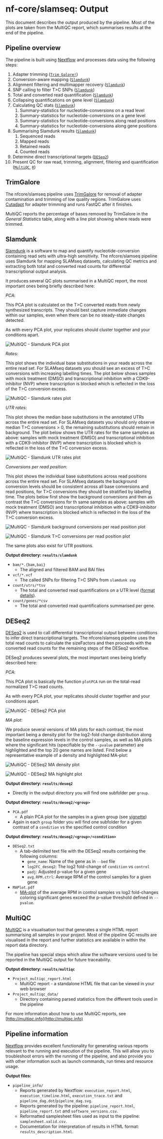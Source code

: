 # nf-core/slamseq: Output

This document describes the output produced by the pipeline. Most of the plots are taken from the MultiQC report, which summarises results at the end of the pipeline.

## Pipeline overview

The pipeline is built using [Nextflow](https://www.nextflow.io/)
and processes data using the following steps:

1. Adapter trimming ([`Trim Galore!`](https://www.bioinformatics.babraham.ac.uk/projects/trim_galore/))
2. Conversion-aware mapping ([`Slamdunk`](http://t-neumann.github.io/slamdunk/))
3. Alignment filtering and multimapper recovery ([`Slamdunk`](http://t-neumann.github.io/slamdunk/))
4. SNP calling to filter T>C SNPs ([`Slamdunk`](http://t-neumann.github.io/slamdunk/))
5. Total and converted read quantification ([`Slamdunk`](http://t-neumann.github.io/slamdunk/))
6. Collapsing quantifications on gene level ([`Slamdunk`](http://t-neumann.github.io/slamdunk/))
7. Calculating QC stats ([`Slamdunk`](http://t-neumann.github.io/slamdunk/))
    1. Summary-statistics for nucleotide-conversions on a read level
    2. Summary-statistics for nucleotide-conversions on a gene level
    3. Summary-statistics for nucleotide-conversions along read positions
    4. Summary-statistics for nucleotide-conversions along gene positions
8. Summarising Slamdunk results ([`Slamdunk`](http://t-neumann.github.io/slamdunk/))
    1. Sequenced reads
    2. Mapped reads
    3. Retained reads
    4. Counted reads
9. Determine direct transcriptional targets ([`DESeq2`](https://doi.org/10.1186/s13059-014-0550-8))
10. Present QC for raw read, trimming, alignment, filtering and quantification ([`MultiQC`](http://multiqc.info/), [`R`](https://www.r-project.org/))

## TrimGalore

The nfcore/slamseq pipeline uses [TrimGalore](http://www.bioinformatics.babraham.ac.uk/projects/trim_galore/) for removal of adapter contamination and trimming of low quality regions. TrimGalore uses [Cutadapt](https://github.com/marcelm/cutadapt) for adapter trimming and runs FastQC after it finishes.

MultiQC reports the percentage of bases removed by TrimGalore in the _General Statistics_ table, along with a line plot showing where reads were trimmed.

## Slamdunk

[Slamdunk](https://github.com/t-neumann/slamdunk) is a software to map and quantify nucleotide-conversion containing read sets with ultra-high sensitivity. The nfcore/slamseq pipeline uses Slamdunk for mapping SLAMseq datasets, calculating QC metrics and extracting both total and converted read counts for differential transcriptional output analysis.

It produces several QC plots summarised in a MultiQC report, the most important ones being briefly described here:

*PCA*:

This PCA plot is calculated on the T>C converted reads from newly synthesized transcripts. They should best capture immediate changes within our samples, even when there can be no steady-state changes detected.

As with every PCA plot, your replicates should cluster together and your conditions apart.

![MultiQC - Slamdunk PCA plot](images/slamdunk_PCA.png)

*Rates*:

This plot shows the individual base substitutions in your reads across the entire read set. For SLAMseq datasets you should see an excess of T>C conversions with increasing labelling times. The plot below shows samples with mock treatment (DMSO) and transcriptional inhibition with a CDK9-inhibitor (NVP) where transcription is blocked which is reflected in the loss of the T>C conversion excess.

![MultiQC - Slamdunk rates plot](images/slamdunk_rates.png)

*UTR rates*:

This plot shows the median base substitutions in the annotated UTRs across the entire read set. For SLAMseq datasets you should only observe median T>C conversions > 0, the remaining substitutions should remain in background. The plot below shows the UTR rates for the same samples as above: samples with mock treatment (DMSO) and transcriptional inhibition with a CDK9-inhibitor (NVP) where transcription is blocked which is reflected in the loss of the T>C conversion excess.

![MultiQC - Slamdunk UTR rates plot](images/slamdunk_utrrates.png)

*Conversions per read position*:

This plot shows the individual base substitutions across read positions across the entire read set. For SLAMseq datasets the background conversion levels should be consistent across all base conversions and read positions, for T>C conversions they should be stratified by labelling time. The plots below first show the background conversions and then as contrast the T>C conversions for th same samples as above: samples with mock treatment (DMSO) and transcriptional inhibition with a CDK9-inhibitor (NVP) where transcription is blocked which is reflected in the loss of the T>C conversion excess.

![MultiQC - Slamdunk background conversions per read position plot](images/slamdunk_nontcperreadpos.png)

![MultiQC - Slamdunk T>C conversions per read position plot](images/slamdunk_tcperreadpos.png)

The same plots also exist for UTR positions.

**Output directory: `results/slamdunk`**

* `bam/*.{bam,bai}`
  * The aligned and filtered BAM and BAI files
* `vcf/*.vcf`
  * The called SNPs for filtering T>C SNPs from `slamdunk snp`
* `count/utrs/*tsv`
  * The total and converted read quantifications on a UTR level ([format details](https://t-neumann.github.io/slamdunk/docs.html#tcount-file-format)).
* `count/genes/*csv`
  * The total and converted read quantifications summarised per gene.

## DESeq2

[DESeq2](https://doi.org/10.1186/s13059-014-0550-8) is used to call differential transcriptional output between conditions to infer direct transcriptional targets. The nfcore/slamseq pipeline uses the total read counts to calculate the sizeFactors and then proceeds with the converted read counts for the remaining steps of the DESeq2 workflow.

DESeq2 produces several plots, the most important ones being briefly described here:

*PCA*:

This PCA plot is basically the function `plotPCA` run on the total-read normalized T>C read counts.

As with every PCA plot, your replicates should cluster together and your conditions apart.

![MultiQC - DESeq2 PCA plot](images/deseq2_PCA.png)

*MA plot*:

We produce several versions of MA plots for each contrast, the most important being a density plot for the log2-fold change distribution along the baseline expression levels in the control samples, as well as MA plots where the significant hits (specifiable by the `--pvalue` parameter) are highlighted and the top 20 gene names are listed. Find below a representative example of a density and highlighted MA-plot:

![MultiQC - DESeq2 MA density plot](images/deseq2_MA_density.png)

![MultiQC - DESeq2 MA highlight plot](images/deseq2_MA_genes.png)

**Output directory: `results/deseq2`**

* Directly in the output directory you will find one subfolder per `group`.

**Output directory: `results/deseq2/<group>`**

* `PCA.pdf`
  * A plain PCA plot for the samples in a given group (see [vignette](https://bioconductor.org/packages/release/bioc/vignettes/DESeq2/inst/doc/DESeq2.html))
* Again in each `group` folder you will find one subfolder for a given contrast of a `condition` vs the specified control condition

**Output directory: `results/deseq2/<group>/<condition>`**

* `DESeq2.txt`
  * A tab-delimited text file with the DESeq2 results containing the following columns:
    * `gene_name`: Name of the gene as in `--bed` file
    * `log2FC_deseq2`: The log2 fold-change of `condition` vs `control`
    * `padj`: Adjusted p-value for a given gene
    * `avg.RPM.ctrl`: Average RPM of the control samples for a given gene
* `MAPlot.pdf`
  * [MA-plot](https://en.wikipedia.org/wiki/MA_plot) of the average RPM in control samples vs log2 fold-changes coloring significant genes exceed the p-value threshold defined in `--pvalue`.

## MultiQC

[MultiQC](http://multiqc.info) is a visualisation tool that generates a single HTML report summarising all samples in your project. Most of the pipeline QC results are visualised in the report and further statistics are available in within the report data directory.

The pipeline has special steps which allow the software versions used to be reported in the MultiQC output for future traceability.

**Output directory: `results/multiqc`**

* `Project_multiqc_report.html`
  * MultiQC report - a standalone HTML file that can be viewed in your web browser
* `Project_multiqc_data/`
  * Directory containing parsed statistics from the different tools used in the pipeline

For more information about how to use MultiQC reports, see [http://multiqc.info](http://multiqc.info)

## Pipeline information

[Nextflow](https://www.nextflow.io/docs/latest/tracing.html) provides excellent functionality for generating various reports relevant to the running and execution of the pipeline. This will allow you to troubleshoot errors with the running of the pipeline, and also provide you with other information such as launch commands, run times and resource usage.

**Output files:**

* `pipeline_info/`
  * Reports generated by Nextflow: `execution_report.html`, `execution_timeline.html`, `execution_trace.txt` and `pipeline_dag.dot`/`pipeline_dag.svg`.
  * Reports generated by the pipeline: `pipeline_report.html`, `pipeline_report.txt` and `software_versions.csv`.
  * Reformatted samplesheet files used as input to the pipeline: `samplesheet.valid.csv`.
  * Documentation for interpretation of results in HTML format: `results_description.html`.
